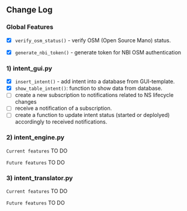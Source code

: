## Change Log

### Global Features
- [x] `verify_osm_status()` - verify  OSM (Open Source Mano) status.
- [x] `generate_nbi_token()` - generate token for NBI OSM authentication


###  1) intent_gui.py
- [X] `insert_intent()` - add intent into a database from GUI-template.
- [X] `show_table_intent()`: function to show data from database.
- [ ] create a new subscription to notifications related to NS lifecycle changes
- [ ] receive a notification of a subscription.
- [ ] create a function to update intent status (started or deplolyed) accordingly to
received notifications.

###  2) intent_engine.py
`Current features`
TO DO

`Future features`
TO DO

###  3) intent_translator.py
`Current features`
TO DO

`Future features`
TO DO